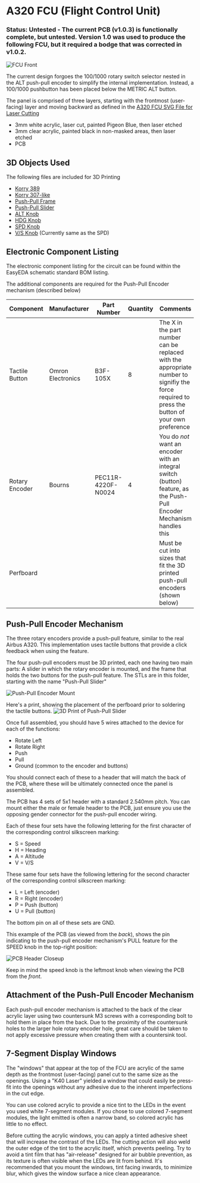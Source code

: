 # A320 FCU (Flight Control Unit)

### Status: **Untested** - The current PCB (v1.0.3) is functionally complete, but untested. Version 1.0 was used to produce the following FCU, but it required a bodge that was corrected in v1.0.2.

![FCU Front](https://user-images.githubusercontent.com/2242776/133118930-89cbbde2-fbe4-4aab-bdd7-f9aa332fe413.jpg)

The current design forgoes the 100/1000 rotary switch selector nested in the ALT push-pull encoder to simplify the internal implementation. Instead, a 100/1000 pushbutton has been placed below the METRIC ALT button.

The panel is comprised of three layers, starting with the frontmost (user-facing) layer and moving backward as defined in the [A320 FCU SVG File for Laser Cutting](https://github.com/MobiFlight/mobiflight-panels/blob/main/aircraft/airbus-a32x/glareshield/fcu/airbus-a32x-fcu.svg)
 - 3mm white acrylic, laser cut, painted Pigeon Blue, then laser etched
 - 3mm clear acrylic, painted black in non-masked areas, then laser etched
 - PCB

 ## 3D Objects Used
 The following files are included for 3D Printing
  - [Korry 389](https://github.com/MobiFlight/mobiflight-panels/blob/main/common/korry/Korry%20Switch%20389%20(3mm%20lens%2C%20B3F-105X%20Switch).stl)
  - [Korry 307-like](https://github.com/MobiFlight/mobiflight-panels/blob/main/common/korry/Korry%20Switch%20307-like%20(3mm%20lens%2C%20B3F-105X%20Switch).stl)
  - [Push-Pull Frame](https://github.com/MobiFlight/mobiflight-panels/blob/main/aircraft/airbus-a32x/glareshield/fcu/Push-Pull%20Frame%20(B3F-105X%20Series).stl)
  - [Push-Pull Slider](https://github.com/MobiFlight/mobiflight-panels/blob/main/aircraft/airbus-a32x/glareshield/fcu/Push-Pull%20Slider%20(B3F-105X%20Series).stl)
  - [ALT Knob](https://github.com/MobiFlight/mobiflight-panels/blob/main/aircraft/airbus-a32x/glareshield/fcu/FCU%20Knob%20(ALT%2C%2014mm%20Skirt%2C%206.7mm%20Hole).stl)
  - [HDG Knob](https://github.com/MobiFlight/mobiflight-panels/blob/main/aircraft/airbus-a32x/glareshield/fcu/FCU%20Knob%20(HDG%2C%2014mm%20Skirt%2C%206.7mm%20Hole).stl)
  - [SPD Knob](https://github.com/MobiFlight/mobiflight-panels/blob/main/aircraft/airbus-a32x/glareshield/fcu/FCU%20Knob%20(SPD%20%26%20VS%2C%2014mm%20Skirt%2C%206.7mm%20Hole).stl)
  - [V/S Knob](https://github.com/MobiFlight/mobiflight-panels/blob/main/aircraft/airbus-a32x/glareshield/fcu/FCU%20Knob%20(SPD%20%26%20VS%2C%2014mm%20Skirt%2C%206.7mm%20Hole).stl) (Currently same as the SPD)

## Electronic Component Listing
The electronic component listing for the circuit can be found within the EasyEDA schematic standard BOM listing.

The additional components are required for the Push-Pull Encoder mechanism (described below)

| Component | Manufacturer | Part Number | Quantity | Comments
| - |- | - | - | -
| Tactile Button | 	Omron Electronics | B3F-105X | 8 | The X in the part number can be replaced with the appropriate number to signifiy the force required to press the button of your own preference
| Rotary Encoder | Bourns | PEC11R-4220F-N0024 | 4 | You do *not* want an encoder with an integral switch (button) feature, as the Push-Pull Encoder Mechanism handles this
| Perfboard |||| Must be cut into sizes that fit the 3D printed push-pull encoders (shown below)

## Push-Pull Encoder Mechanism
The three rotary encoders provide a push-pull feature, similar to the real Airbus A320. This implementation uses tactile buttons that provide a click feedback when using the feature.

The four push-pull encoders must be 3D printed, each one having two main parts: A slider in which the rotary encoder is mounted, and the frame that holds the two buttons for the push-pull feature. The STLs are in this folder, starting with the name "Push-Pull Slider"

![Push-Pull Encoder Mount](https://user-images.githubusercontent.com/2242776/132796173-a47dbb3f-043a-455c-9826-34de717b2fec.jpg)

Here's a print, showing the placement of the perfboard prior to soldering the tactile buttons.
![3D Print of Push-Pull Slider](https://user-images.githubusercontent.com/2242776/132796985-3013e505-e886-4e21-b403-84c06be06381.png)

Once full assembled, you should have 5 wires attached to the device for each of the functions:
 - Rotate Left
 - Rotate Right
 - Push
 - Pull
 - Ground (common to the encoder and buttons)

You should connect each of these to a header that will match the back of the PCB, where these will be ultimately connected once the panel is assembled.

The PCB has 4 sets of 5x1 header with a standard 2.540mm pitch. You can mount either the male or female header to the PCB, just ensure you use the opposing gender connector for the push-pull encoder wiring.

Each of these four sets have the following lettering for the first character of the corresponding control silkscreen marking:
 - S = Speed
 - H = Heading
 - A = Altitude
 - V = V/S

 These same four sets have the following lettering for the second character of the corresponding control silkscreen marking:
 - L = Left (encoder)
 - R = Right (encoder)
 - P = Push (button)
 - U = Pull (button)

 The bottom pin on all of these sets are GND.

 This example of the PCB (as viewed from the *back*), shows the pin indicating to the push-pull encoder mechanism's PULL feature for the SPEED knob in the top-right position:
 
 ![PCB Header Closeup](https://user-images.githubusercontent.com/2242776/132797899-5f7ce723-6485-41d5-84f1-227561c238dd.jpg)

 Keep in mind the speed knob is the leftmost knob when viewing the PCB from the *front*.

## Attachment of the Push-Pull Encoder Mechanism
Each push-pull encoder mechanism is attached to the back of the clear acrylic layer using two countersunk M3 screws with a corresponding bolt to hold them in place from the back. Due to the proximity of the countersunk holes to the larger hole rotary encoder hole, great care should be taken to not apply excessive pressure when creating them with a countersink tool.

## 7-Segment Display Windows
The "windows" that appear at the top of the FCU are acrylic of the same depth as the frontmost (user-facing) panel cut to the same size as the openings. Using a "K40 Laser" yielded a window that could easily be press-fit into the openings without any adhesive due to the inherent imperfections in the cut edge.

You can use colored acrylic to provide a nice tint to the LEDs in the event you used white 7-segment modules. If you chose to use colored 7-segment modules, the light emitted is often a narrow band, so colored acrylic has little to no effect.

Before cutting the acrylic windows, you can apply a tinted adhesive sheet that will increase the contrast of the LEDs. The cutting action will also weld the outer edge of the tint to the acrylic itself, which prevents peeling. Try to avoid a tint film that has "air-release" designed for air bubble prevention, as its texture is often visible when the LEDs are lit from behind. It's recommended that you mount the windows, tint facing inwards, to minimize blur, which gives the window surface a nice clean appearance.

